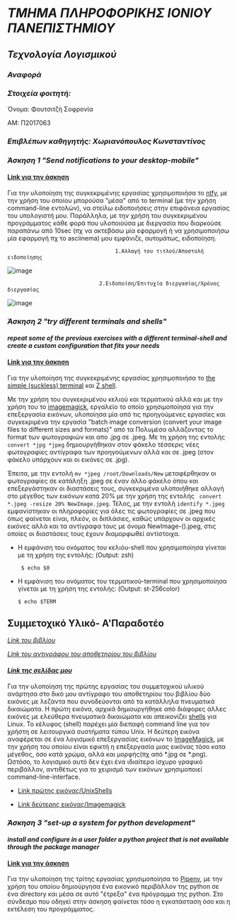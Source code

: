 # ***ΤΜΗΜΑ ΠΛΗΡΟΦΟΡΙΚΗΣ ΙΟΝΙΟΥ ΠΑΝΕΠΙΣΤΗΜΙΟΥ***
## ***Τεχνολογία Λογισμικού***
### ***Αναφορά***

### ***Στοιχεία φοιτητή:*** 

Όνομα: Φουτσιτζή Σοφρονία

AM: Π2017063

### ***Επιβλέπων καθηγητής: Χωριανόπουλος Κωνσταντίνος***

   
   ### ***Άσκηση 1 "Send notifications to your desktop-mobile"***
   
   #### [Link για την άσκηση](https://asciinema.org/a/wZhReoAb7YDQq6O8ZlLZVWfbw)
   
   Για την υλοποίηση της συγκεκριμένης εργασίας χρησιμοποιήσα το [ntfy](https://github.com/dschep/ntfy), με την χρήση του οποίου μπορούσα "μέσα" από το terminal (με την χρήση command-line εντολών), να στείλω ειδοποιήσεις στην επιφάνεια εργασίας του υπολογιστή μου. Παράλληλα, με την χρήση του συγκεκριμένου προγράμματος κάθε φορά που υλοποιούσα με διεργασία που διαρκούσε παραπάνω από 10sec (πχ να ακτεβάσω μία εφαρμογή ή να χρησιμοποιήσω μία εφαρμογή πχ το asciinema) μου εμφάνιζε, αυτομάτως, ειδοποίηση.

                                      1.Αλλαγή του τιτλού/Αποστολή ειδοποίησης
![image](https://github.com/fsofronia/sw/blob/P2017063/projects/2017063/screen03.jpg)


 
                                 2.Ειδοποίση/Επιτυχία διεργασίας/Χρόνος διεργασίας   
![image](https://github.com/fsofronia/sw/blob/P2017063/projects/2017063/screen04.jpg)
   
   
   
   
    
    
    
    
### ***Άσκηση 2 "try different terminals and shells"***
   #### ***repeat some of the previous exercises with a different terminal-shell and create a custom configuration that fits your needs***
   
   #### [Link για την άσκηση](https://asciinema.org/a/oTJZq0Fe6blPNT40QYy13irV8)
   
   Για την υλοποίηση της συγκεκριμένης εργασίας χρησιμοποιήσα το [the simple (suckless) terminal](https://github.com/LukeSmithxyz/st) και [Z shell](https://en.wikipedia.org/wiki/Z_shell). 
   
   Με την χρήση του συγκεκριμένου κελιού και τερματικού αλλά και με την χρήση του το [imagemagick](https://www.howtogeek.com/109369/how-to-quickly-resize-convert-modify-images-from-the-linux-terminal/), εργαλείο το οποίο χρησιμοποίησα για την επεξεργασία εικόνων, υλοποίησα μία από τις προηγούμενες εργασίες και συγκεκριμένα την εργασία "batch image conversion (convert your image files to different sizes and formats)" από τα Πολυμέσα αλλάζοντας το format των φωτογραφιών και απο .jpg σε .jpeg. Με τη χρήση της εντολής `convert *jpg *jpeg` δημιουργήθηκαν στον φάκελο  τέσσερις νέες φωτογραφίες αντίγραφα των προηγούμενων αλλά και σε .jpeg (στον φάκελο υπάρχουν και οι εικόνες σε .jpg).

   Έπειτα, με την εντολή `mv *jpeg /root/Downloads/New` μεταφέρθηκαν οι φωτογραφίες σε κατάληξη .jpeg σε έναν άλλο φάκελο όπου και επεξεργάστηκαν οι διαστάσεις τους, συγκεκριμένα υλοποιήθηκε αλλαγή στο μέγεθος των εικόνων κατά 20% με την χρήση της εντολής ` convert *.jpeg -resize 20% NewImage.jpeg`. Τέλος, με την εντολή `identify *.jpeg ` εμφανίστηκαν οι πληροφορίες για όλες τις φωτογραφίες σε .jpeg που όπως φαίνεται είναι, πλεόν, οι διπλάσιες, καθώς υπάρχουν οι αρχικές εικόνες αλλά και τα αντίγραφα τους με όνομα NewImage-().jpeg, στις οποίες οι διαστάσεις τους έχουν διαμορφωθεί αντίστοιχα.

   
 - Η εμφάνιση του ονόματος του κελιόυ-shell που χρησιμοποίησα γίνεται με τη χρήση της εντολής: (Output: zsh)
 
        $ echo $0
  
  - Η εμφάνιση του ονόματος του τερματικού-terminal που χρησιμοποίησα γίνεται με τη χρήση της εντολής: (Output: st-256color)
         
        $ echo $TERM 


  ## Συμμετοχικό Υλικό- Α'Παραδοτέο
  
  [*Link του βιβλίου*](https://www.mibook.org/)
  
  [*Link του αντιγράφου του αποθετηρίου του βιβλίου*](https://github.com/fsofronia/gr/tree/master)
  
 
 #### [*Link της σελίδας μου*](https://fsofronia.github.io/gr/)
 
   Για την υλοποίηση της πρώτης εργασίας του συμμετοχικού υλικού ανάρτησα στο δικό μου αντίγραφο του αποθετηρίου του βιβλίου δύο εικόνες με λεζάντα που συνοδεύονται από τα κατάλληλα πνευματικά δικαιώματα. Η πρώτη εικόνα, αρχικά δημιουργήθηκε από διάφορες άλλες εικόνες με ελεύθερα πνευματικά δικαιώματα και απεικονίζει [shells](https://en.wikipedia.org/wiki/Unix_shell) για Linux. Το κέλυφος (shell) παρέχει μία διεπαφή command line για τον χρήστη σε λειτουργικά συστήματα τύπου Unix. Η δεύτερη εικόνα αναφέρεται σε ένα λογισμικό επεξεργασίας εικόνων το [ImageMagick](https://en.wikipedia.org/wiki/ImageMagick), με την χρήση του οποίου είναι εφικτή η επεξεργασία μιας εικόνας τόσο κατα μέγεθος, όσο κατά χρώμα, αλλά και μορφής(πχ από *.jpg σε *.png). Ωστόσο, το λογισμικό αυτό δεν έχει ένα ιδιαίτερα ίσχυρο γραφικό περιβάλλον, αντιθέτως για το χειρισμό των εικόνων χρησιμοποιεί command-line-interface.

  
* [Link πρώτης εικόνας/UnixShells](https://fsofronia.github.io/gr/gallery/shell/)
  
* [Link δεύτερης εικόνας/Imagemagick](https://fsofronia.github.io/gr/gallery/imagmagick/)
  

### ***Άσκηση 3 "set-up a system for python development"***
   #### ***install and configure in a user folder a python project that is not available through the package manager***
   
   #### [Link για την άσκηση](https://asciinema.org/a/Zv6sOUewENlvlqYaX7BMIArQm)
   
  Για την υλοποίηση της τρίτης εργασίας χρησιμοποίησα το [Pipenv](https://docs.python-guide.org/dev/virtualenvs/), με την χρήση του οποίου δημιούργησα ένα εικονικό περιβάλλον της python σε ένα directory και μέσα σε αυτό "έτρεξα" ένα πρόγραμμα της python. Στο σύνδεσμο που οδηγεί στην άσκηση φαίνεται τόσο η εγκατάσταση όσο και η εκτέλεση του προγράμματος.
